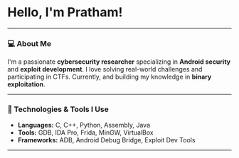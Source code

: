 # Hello, I'm Pratham!

---

### 💻 About Me

I'm a passionate **cybersecurity researcher** specializing in **Android security** and **exploit development**. I love solving real-world challenges and participating in CTFs. Currently, and building my knowledge in **binary exploitation**.

---

### 🔧 Technologies & Tools I Use

- **Languages:** C, C++, Python, Assembly, Java
- **Tools:** GDB, IDA Pro, Frida, MinGW, VirtualBox
- **Frameworks:** ADB, Android Debug Bridge, Exploit Dev Tools

---
